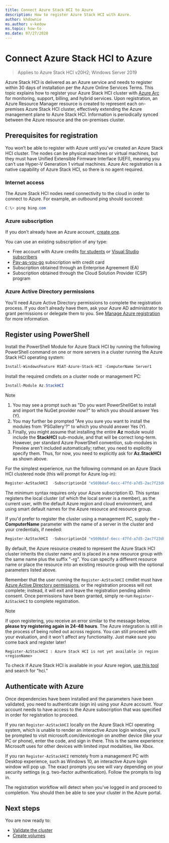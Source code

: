```yaml
---
title: Connect Azure Stack HCI to Azure
description: How to register Azure Stack HCI with Azure.
author: khdownie
ms.author: v-kedow
ms.topic: how-to
ms.date: 07/27/2020
---
```


# Connect Azure Stack HCI to Azure

> Applies to Azure Stack HCI v20H2; Windows Server 2019

Azure Stack HCI is delivered as an Azure service and needs to register within 30 days of installation per the Azure Online Services Terms. This topic explains how to register your Azure Stack HCI cluster with [Azure Arc](https://azure.microsoft.com/services/azure-arc/) for monitoring, support, billing, and hybrid services. Upon registration, an Azure Resource Manager resource is created to represent each on-premises Azure Stack HCI cluster, effectively extending the Azure management plane to Azure Stack HCI. Information is periodically synced between the Azure resource and the on-premises cluster. 

## Prerequisites for registration

You won’t be able to register with Azure until you've created an Azure Stack HCI cluster. The nodes can be physical machines or virtual machines, but they must have Unified Extensible Firmware Interface (UEFI), meaning you can’t use Hyper-V Generation 1 virtual machines. Azure Arc registration is a native capability of Azure Stack HCI, so there is no agent required.

### Internet access

The Azure Stack HCI nodes need connectivity to the cloud in order to connect to Azure. For example, an outbound ping should succeed:

```PowerShell
C:\> ping bing.com
```

### Azure subscription

If you don’t already have an Azure account, [create one](https://azure.microsoft.com/). 

You can use an existing subscription of any type:
- Free account with Azure credits [for students](https://azure.microsoft.com/free/students/) or [Visual Studio subscribers](https://azure.microsoft.com/pricing/member-offers/credit-for-visual-studio-subscribers/)
- [Pay-as-you-go](https://azure.microsoft.com/pricing/purchase-options/pay-as-you-go/) subscription with credit card
- Subscription obtained through an Enterprise Agreement (EA)
- Subscription obtained through the Cloud Solution Provider (CSP) program

### Azure Active Directory permissions

You'll need Azure Active Directory permissions to complete the registration process. If you don't already have them, ask your Azure AD administrator to grant permissions or delegate them to you. See [Manage Azure registration](../manage/manage-azure-registration.md#azure-active-directory-permissions) for more information.

## Register using PowerShell

Install the PowerShell Module for Azure Stack HCI by running the following PowerShell command on one or more servers in a cluster running the Azure Stack HCI operating system:

```PowerShell
Install-WindowsFeature RSAT-Azure-Stack-HCI -ComputerName Server1
```

Install the required cmdlets on a cluster node or management PC:

```PowerShell
Install-Module Az.StackHCI
```
   > [!NOTE]
   > 1.	You may see a prompt such as "Do you want PowerShellGet to install and import the NuGet provider now?" to which you should answer Yes (Y).
   > 2.	You may further be prompted "Are you sure you want to install the modules from 'PSGallery'?" to which you should answer Yes (Y).
   > 3.	Finally, you might assume that installing the entire **Az** module would include the **StackHCI** sub-module, and that will be correct long-term. However, per standard Azure PowerShell convention, sub-modules in Preview aren't included automatically; rather, you need to explicitly specify them. Thus, for now, you need to explicitly ask for **Az.StackHCI** as shown above.

For the simplest experience, run the following command on an Azure Stack HCI clustered node (this will prompt for Azure log-in):

```PowerShell
Register-AzStackHCI  -SubscriptionId "e569b8af-6ecc-47fd-a7d5-2ac7f23d8bfe" [-ResourceName] [-ResourceGroupName]
```

The minimum syntax requires only your Azure subscription ID. This syntax registers the local cluster (of which the local server is a member), as the current user, with the default Azure region and cloud environment, and using smart default names for the Azure resource and resource group. 

If you'd prefer to register the cluster using a management PC, supply the **-ComputerName** parameter with the name of a server in the cluster and your credentials, if needed:

```PowerShell
Register-AzStackHCI  -SubscriptionId "e569b8af-6ecc-47fd-a7d5-2ac7f23d8bfe" -ComputerName Server1 [–Credential] [-ResourceName] [-ResourceGroupName]
```

By default, the Azure resource created to represent the Azure Stack HCI cluster inherits the cluster name and is placed in a new resource group with the same name plus the suffix "-rg". You can specify a different resource name or place the resource into an existing resource group with the optional parameters listed above.

Remember that the user running the `Register-AzStackHCI` cmdlet must have [Azure Active Directory permissions](../manage/manage-azure-registration.md#azure-active-directory-permissions), or the registration process will not complete; instead, it will exit and leave the registration pending admin consent. Once permissions have been granted, simply re-run `Register-AzStackHCI` to complete registration.

   > [!NOTE]
   > If upon registering, you receive an error similar to the message below, **please try registering again in 24-48 hours**. The Azure integration is still in the process of being rolled out across regions. You can still proceed with your evaluation, and it won't affect any functionality. Just make sure you come back and register later!
   >
   > `Register-AzStackHCI : Azure Stack HCI is not yet available in region <regionName>`
   >
   > To check if Azure Stack HCI is available in your Azure region, [use this tool](https://azure.microsoft.com/global-infrastructure/services/) and search for "hci."

## Authenticate with Azure
Once dependencies have been installed and the parameters have been validated, you need to authenticate (sign in) using your Azure account. Your account needs to have access to the Azure subscription that was specified in order for registration to proceed.

If you ran `Register-AzStackHCI` locally on the Azure Stack HCI operating system, which is unable to render an interactive Azure login window, you’ll be prompted to visit microsoft.com/devicelogin on another device (like your PC or phone), enter the code, and sign in there. This is the same experience Microsoft uses for other devices with limited input modalities, like Xbox.

If you ran `Register-AzStackHCI` remotely from a management PC with Desktop experience, such as Windows 10, an interactive Azure login window will pop up. The exact prompts you see will vary depending on your security settings (e.g. two-factor authentication). Follow the prompts to log in.

The registration workflow will detect when you've logged in and proceed to completion. You should then be able to see your cluster in the Azure portal.

## Next steps

You are now ready to:

- [Validate the cluster](validate.md)
- [Create volumes](../manage/create-volumes.md)
